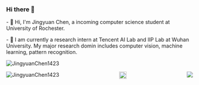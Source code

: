### Hi there 👋

<p>
   - 🔭 Hi, I'm Jingyuan Chen, a incoming computer science student at University of Rochester.
<p>
   - 🌱 I am currently a research intern at Tencent AI Lab and IIP Lab at Wuhan University. My major research domin includes computer vision, machine learning, pattern recognition.

<p align="left"> <img src="https://komarev.com/ghpvc/?username=JingyuanChen1423" alt="JingyuanChen1423" /> </p>

<p align="center">
  <img align="left" src="https://github-readme-stats.vercel.app/api?username=JingyuanChen1423&count_private=true&show_icons=true&theme=radical" alt="JingyuanChen1423"/>
  <img align="right" src="https://github-readme-stats.vercel.app/api/top-langs/?username=JingyuanChen1423&theme=light&hide_langs_below=1"/>
</p>

<p align="center">
  <a href="https://www.linkedin.com/in/jingyuan-patrick-chen-1b99921ba/" target="_blank"><img align="center" src="https://cdn.jsdelivr.net/npm/simple-icons@3.0.1/icons/linkedin.svg" alt="JingyuanChen1423" height="20" width="20" /></a>
</p>
<!--
**JingyuanChen1423/JingyuanChen1423** is a ✨ _special_ ✨ repository because its `README.md` (this file) appears on your GitHub profile.

Here are some ideas to get you started:

- 🔭 I’m currently working on ...
- 🌱 I’m currently learning ...
- 👯 I’m looking to collaborate on ...
- 🤔 I’m looking for help with ...
- 💬 Ask me about ...
- 📫 How to reach me: ...
- 😄 Pronouns: ...
- ⚡ Fun fact: ...
-->
